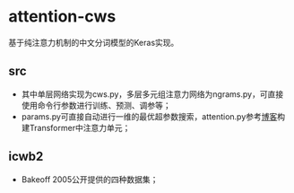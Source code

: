 # attention-cws

基于纯注意力机制的中文分词模型的Keras实现。

## src
- 其中单层网络实现为cws.py，多层多元组注意力网络为ngrams.py，可直接使用命令行参数进行训练、预测、调参等；
- params.py可直接自动进行一维的最优超参数搜索，attention.py参考[博客](https://kexue.fm/archives/4765)构建Transformer中注意力单元；

## icwb2
- Bakeoff 2005公开提供的四种数据集；
